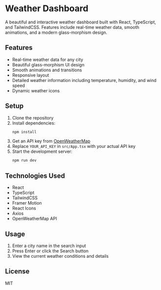 # Weather Dashboard

A beautiful and interactive weather dashboard built with React, TypeScript, and TailwindCSS. Features include real-time weather data, smooth animations, and a modern glass-morphism design.

## Features

- Real-time weather data for any city
- Beautiful glass-morphism UI design
- Smooth animations and transitions
- Responsive layout
- Detailed weather information including temperature, humidity, and wind speed
- Dynamic weather icons

## Setup

1. Clone the repository
2. Install dependencies:
   ```bash
   npm install
   ```
3. Get an API key from [OpenWeatherMap](https://openweathermap.org/api)
4. Replace `YOUR_API_KEY` in `src/App.tsx` with your actual API key
5. Start the development server:
   ```bash
   npm run dev
   ```

## Technologies Used

- React
- TypeScript
- TailwindCSS
- Framer Motion
- React Icons
- Axios
- OpenWeatherMap API

## Usage

1. Enter a city name in the search input
2. Press Enter or click the Search button
3. View the current weather conditions and details

## License

MIT 